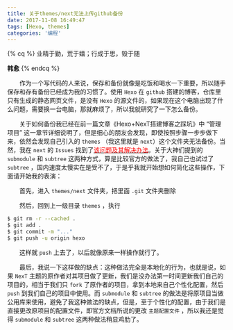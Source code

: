 ```yaml
---
title: 关于themes/next无法上传github备份
date: 2017-11-08 16:49:47
tags: [Hexo, themes]
categories: '编程'
---
```


{% cq %}
业精于勤，荒于嬉；行成于思，毁于随

**韩愈**
{% endcq %}

<!-- more -->

&emsp;&emsp;作为一个写代码的人来说，保存和备份就像是吃饭和喝水一下重要，所以随手保存和存有备份已经成为我的习惯了。使用 `Hexo` 在 `github` 搭建的博客，仓库里只有生成的静态网页文件，是没有 `Hexo` 的源文件的，如果现在这个电脑出现了什么问题，需要换一台电脑，那就麻烦了，所以我就研究了一下怎么备份。

&emsp;&emsp;关于如何备份我已经在前一篇文章《Hexo+NexT搭建博客之踩坑》中 “管理项目” 这一章节详细说明了，但是细心的朋友会发现，即使按照步骤一步步做下来，依然会发现自己引入的 `themes` （我这里就是 `next`）这个文件夹无法备份。当然，我在 `next` 的 `Issues` 找到了[<span style="color: red;">该问题及其解决办法</span>](https://github.com/iissnan/hexo-theme-next/issues/932)。关于大神们提到的 `submodule` 和 `subtree` 这两种方式，算是比较官方的做法了，我自己也试过了 `subtree` ，国内速度太慢实在是受不了，于是乎我就开始想如何简化这些操作，下面请开始我的表演：

&emsp;&emsp;首先，进入 `themes/next` 文件夹，把里面 `.git` 文件夹删除

&emsp;&emsp;然后，回到上一级目录 `themes` ，执行

``` bash
$ git rm -r --cached .
$ git add .
$ git commit -m "..."
$ git push -u origin hexo
```

&emsp;&emsp;这样就 `push` 上去了，以后就像原来一样操作就行了。

&emsp;&emsp;最后，我说一下这样做的缺点：这种做法完全是本地化的行为，也就是说，如果 `NexT` 主题的原作者对其项目做了更新，我们是没办法第一时间更新我们自己的项目的，相当于我们只 `fork` 了原作者的项目，拿到本地来自己个性化配置，然后 `push` 到我们自己的项目中使用。而 `submodule` 和 `subtree` 的做法是将原项目当做公用库来使用，避免了我这种做法的缺点，但是，至于个性化的配置，由于我们是直接更改原项目的配置文件，即官方文档所说的更改 `主题配置文件` ，所以我还是觉得 `submodule` 和 `subtree` 这两种做法稍显鸡肋了。